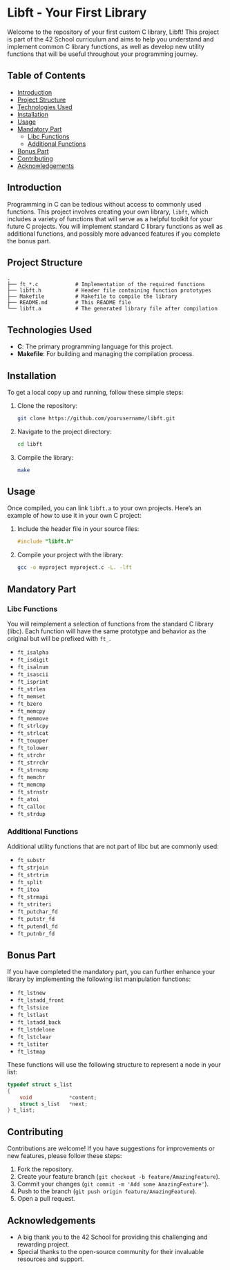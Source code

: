 # Libft - Your First Library

Welcome to the repository of your first custom C library, Libft! This project is part of the 42 School curriculum and aims to help you understand and implement common C library functions, as well as develop new utility functions that will be useful throughout your programming journey.

## Table of Contents

- [Introduction](#introduction)
- [Project Structure](#project-structure)
- [Technologies Used](#technologies-used)
- [Installation](#installation)
- [Usage](#usage)
- [Mandatory Part](#mandatory-part)
  - [Libc Functions](#libc-functions)
  - [Additional Functions](#additional-functions)
- [Bonus Part](#bonus-part)
- [Contributing](#contributing)
- [Acknowledgements](#acknowledgements)

## Introduction

Programming in C can be tedious without access to commonly used functions. This project involves creating your own library, `libft`, which includes a variety of functions that will serve as a helpful toolkit for your future C projects. You will implement standard C library functions as well as additional functions, and possibly more advanced features if you complete the bonus part.

## Project Structure

```
.
├── ft_*.c            # Implementation of the required functions
├── libft.h           # Header file containing function prototypes
├── Makefile          # Makefile to compile the library
├── README.md         # This README file
└── libft.a           # The generated library file after compilation
```

## Technologies Used

- **C**: The primary programming language for this project.
- **Makefile**: For building and managing the compilation process.

## Installation

To get a local copy up and running, follow these simple steps:

1. Clone the repository:
   ```sh
   git clone https://github.com/yourusername/libft.git
   ```
2. Navigate to the project directory:
   ```sh
   cd libft
   ```
3. Compile the library:
   ```sh
   make
   ```

## Usage

Once compiled, you can link `libft.a` to your own projects. Here’s an example of how to use it in your own C project:

1. Include the header file in your source files:
   ```c
   #include "libft.h"
   ```
2. Compile your project with the library:
   ```sh
   gcc -o myproject myproject.c -L. -lft
   ```

## Mandatory Part

### Libc Functions

You will reimplement a selection of functions from the standard C library (libc). Each function will have the same prototype and behavior as the original but will be prefixed with `ft_`.

- `ft_isalpha`
- `ft_isdigit`
- `ft_isalnum`
- `ft_isascii`
- `ft_isprint`
- `ft_strlen`
- `ft_memset`
- `ft_bzero`
- `ft_memcpy`
- `ft_memmove`
- `ft_strlcpy`
- `ft_strlcat`
- `ft_toupper`
- `ft_tolower`
- `ft_strchr`
- `ft_strrchr`
- `ft_strncmp`
- `ft_memchr`
- `ft_memcmp`
- `ft_strnstr`
- `ft_atoi`
- `ft_calloc`
- `ft_strdup`

### Additional Functions

Additional utility functions that are not part of libc but are commonly used:

- `ft_substr`
- `ft_strjoin`
- `ft_strtrim`
- `ft_split`
- `ft_itoa`
- `ft_strmapi`
- `ft_striteri`
- `ft_putchar_fd`
- `ft_putstr_fd`
- `ft_putendl_fd`
- `ft_putnbr_fd`

## Bonus Part

If you have completed the mandatory part, you can further enhance your library by implementing the following list manipulation functions:

- `ft_lstnew`
- `ft_lstadd_front`
- `ft_lstsize`
- `ft_lstlast`
- `ft_lstadd_back`
- `ft_lstdelone`
- `ft_lstclear`
- `ft_lstiter`
- `ft_lstmap`

These functions will use the following structure to represent a node in your list:
```c
typedef struct s_list
{
    void            *content;
    struct s_list   *next;
} t_list;
```

## Contributing

Contributions are welcome! If you have suggestions for improvements or new features, please follow these steps:

1. Fork the repository.
2. Create your feature branch (`git checkout -b feature/AmazingFeature`).
3. Commit your changes (`git commit -m 'Add some AmazingFeature'`).
4. Push to the branch (`git push origin feature/AmazingFeature`).
5. Open a pull request.

## Acknowledgements

- A big thank you to the 42 School for providing this challenging and rewarding project.
- Special thanks to the open-source community for their invaluable resources and support.
